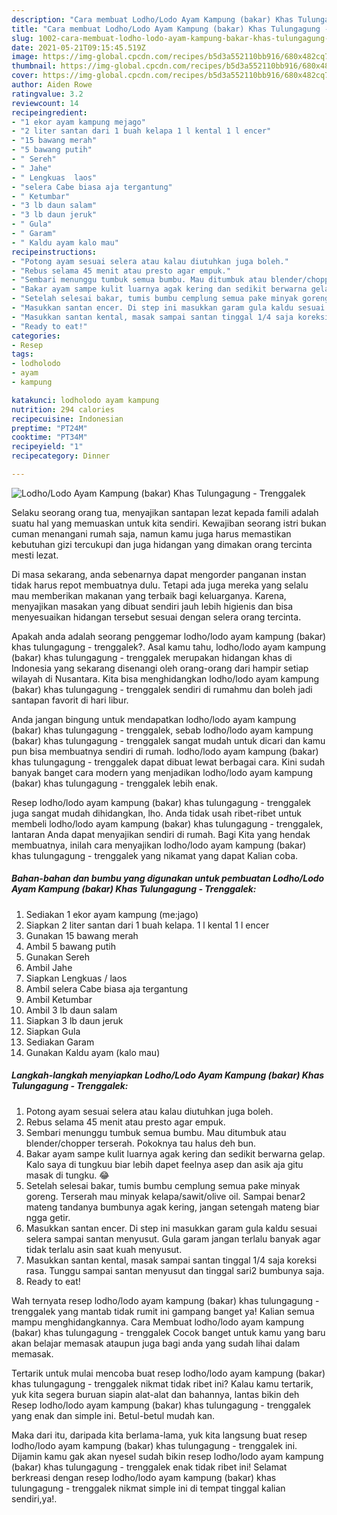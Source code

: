 ```yaml
---
description: "Cara membuat Lodho/Lodo Ayam Kampung (bakar) Khas Tulungagung - Trenggalek yang lezat Untuk Jualan"
title: "Cara membuat Lodho/Lodo Ayam Kampung (bakar) Khas Tulungagung - Trenggalek yang lezat Untuk Jualan"
slug: 1002-cara-membuat-lodho-lodo-ayam-kampung-bakar-khas-tulungagung-trenggalek-yang-lezat-untuk-jualan
date: 2021-05-21T09:15:45.519Z
image: https://img-global.cpcdn.com/recipes/b5d3a552110bb916/680x482cq70/lodholodo-ayam-kampung-bakar-khas-tulungagung-trenggalek-foto-resep-utama.jpg
thumbnail: https://img-global.cpcdn.com/recipes/b5d3a552110bb916/680x482cq70/lodholodo-ayam-kampung-bakar-khas-tulungagung-trenggalek-foto-resep-utama.jpg
cover: https://img-global.cpcdn.com/recipes/b5d3a552110bb916/680x482cq70/lodholodo-ayam-kampung-bakar-khas-tulungagung-trenggalek-foto-resep-utama.jpg
author: Aiden Rowe
ratingvalue: 3.2
reviewcount: 14
recipeingredient:
- "1 ekor ayam kampung mejago"
- "2 liter santan dari 1 buah kelapa 1 l kental 1 l encer"
- "15 bawang merah"
- "5 bawang putih"
- " Sereh"
- " Jahe"
- " Lengkuas  laos"
- "selera Cabe biasa aja tergantung"
- " Ketumbar"
- "3 lb daun salam"
- "3 lb daun jeruk"
- " Gula"
- " Garam"
- " Kaldu ayam kalo mau"
recipeinstructions:
- "Potong ayam sesuai selera atau kalau diutuhkan juga boleh."
- "Rebus selama 45 menit atau presto agar empuk."
- "Sembari menunggu tumbuk semua bumbu. Mau ditumbuk atau blender/chopper terserah. Pokoknya tau halus deh bun."
- "Bakar ayam sampe kulit luarnya agak kering dan sedikit berwarna gelap. Kalo saya di tungkuu biar lebih dapet feelnya asep dan asik aja gitu masak di tungku. 😂"
- "Setelah selesai bakar, tumis bumbu cemplung semua pake minyak goreng. Terserah mau minyak kelapa/sawit/olive oil. Sampai benar2 mateng tandanya bumbunya agak kering, jangan setengah mateng biar ngga getir."
- "Masukkan santan encer. Di step ini masukkan garam gula kaldu sesuai selera sampai santan menyusut. Gula garam jangan terlalu banyak agar tidak terlalu asin saat kuah menyusut."
- "Masukkan santan kental, masak sampai santan tinggal 1/4 saja koreksi rasa. Tunggu sampai santan menyusut dan tinggal sari2 bumbunya saja."
- "Ready to eat!"
categories:
- Resep
tags:
- lodholodo
- ayam
- kampung

katakunci: lodholodo ayam kampung 
nutrition: 294 calories
recipecuisine: Indonesian
preptime: "PT24M"
cooktime: "PT34M"
recipeyield: "1"
recipecategory: Dinner

---
```



![Lodho/Lodo Ayam Kampung (bakar) Khas Tulungagung - Trenggalek](https://img-global.cpcdn.com/recipes/b5d3a552110bb916/680x482cq70/lodholodo-ayam-kampung-bakar-khas-tulungagung-trenggalek-foto-resep-utama.jpg)

Selaku seorang orang tua, menyajikan santapan lezat kepada famili adalah suatu hal yang memuaskan untuk kita sendiri. Kewajiban seorang istri bukan cuman menangani rumah saja, namun kamu juga harus memastikan kebutuhan gizi tercukupi dan juga hidangan yang dimakan orang tercinta mesti lezat.

Di masa  sekarang, anda sebenarnya dapat mengorder panganan instan tidak harus repot membuatnya dulu. Tetapi ada juga mereka yang selalu mau memberikan makanan yang terbaik bagi keluarganya. Karena, menyajikan masakan yang dibuat sendiri jauh lebih higienis dan bisa menyesuaikan hidangan tersebut sesuai dengan selera orang tercinta. 



Apakah anda adalah seorang penggemar lodho/lodo ayam kampung (bakar) khas tulungagung - trenggalek?. Asal kamu tahu, lodho/lodo ayam kampung (bakar) khas tulungagung - trenggalek merupakan hidangan khas di Indonesia yang sekarang disenangi oleh orang-orang dari hampir setiap wilayah di Nusantara. Kita bisa menghidangkan lodho/lodo ayam kampung (bakar) khas tulungagung - trenggalek sendiri di rumahmu dan boleh jadi santapan favorit di hari libur.

Anda jangan bingung untuk mendapatkan lodho/lodo ayam kampung (bakar) khas tulungagung - trenggalek, sebab lodho/lodo ayam kampung (bakar) khas tulungagung - trenggalek sangat mudah untuk dicari dan kamu pun bisa membuatnya sendiri di rumah. lodho/lodo ayam kampung (bakar) khas tulungagung - trenggalek dapat dibuat lewat berbagai cara. Kini sudah banyak banget cara modern yang menjadikan lodho/lodo ayam kampung (bakar) khas tulungagung - trenggalek lebih enak.

Resep lodho/lodo ayam kampung (bakar) khas tulungagung - trenggalek juga sangat mudah dihidangkan, lho. Anda tidak usah ribet-ribet untuk membeli lodho/lodo ayam kampung (bakar) khas tulungagung - trenggalek, lantaran Anda dapat menyajikan sendiri di rumah. Bagi Kita yang hendak membuatnya, inilah cara menyajikan lodho/lodo ayam kampung (bakar) khas tulungagung - trenggalek yang nikamat yang dapat Kalian coba.

<!--inarticleads1-->

##### Bahan-bahan dan bumbu yang digunakan untuk pembuatan Lodho/Lodo Ayam Kampung (bakar) Khas Tulungagung - Trenggalek:

1. Sediakan 1 ekor ayam kampung (me:jago)
1. Siapkan 2 liter santan dari 1 buah kelapa. 1 l kental 1 l encer
1. Gunakan 15 bawang merah
1. Ambil 5 bawang putih
1. Gunakan  Sereh
1. Ambil  Jahe
1. Siapkan  Lengkuas / laos
1. Ambil selera Cabe biasa aja tergantung
1. Ambil  Ketumbar
1. Ambil 3 lb daun salam
1. Siapkan 3 lb daun jeruk
1. Siapkan  Gula
1. Sediakan  Garam
1. Gunakan  Kaldu ayam (kalo mau)




<!--inarticleads2-->

##### Langkah-langkah menyiapkan Lodho/Lodo Ayam Kampung (bakar) Khas Tulungagung - Trenggalek:

1. Potong ayam sesuai selera atau kalau diutuhkan juga boleh.
1. Rebus selama 45 menit atau presto agar empuk.
1. Sembari menunggu tumbuk semua bumbu. Mau ditumbuk atau blender/chopper terserah. Pokoknya tau halus deh bun.
1. Bakar ayam sampe kulit luarnya agak kering dan sedikit berwarna gelap. Kalo saya di tungkuu biar lebih dapet feelnya asep dan asik aja gitu masak di tungku. 😂
1. Setelah selesai bakar, tumis bumbu cemplung semua pake minyak goreng. Terserah mau minyak kelapa/sawit/olive oil. Sampai benar2 mateng tandanya bumbunya agak kering, jangan setengah mateng biar ngga getir.
1. Masukkan santan encer. Di step ini masukkan garam gula kaldu sesuai selera sampai santan menyusut. Gula garam jangan terlalu banyak agar tidak terlalu asin saat kuah menyusut.
1. Masukkan santan kental, masak sampai santan tinggal 1/4 saja koreksi rasa. Tunggu sampai santan menyusut dan tinggal sari2 bumbunya saja.
1. Ready to eat!




Wah ternyata resep lodho/lodo ayam kampung (bakar) khas tulungagung - trenggalek yang mantab tidak rumit ini gampang banget ya! Kalian semua mampu menghidangkannya. Cara Membuat lodho/lodo ayam kampung (bakar) khas tulungagung - trenggalek Cocok banget untuk kamu yang baru akan belajar memasak ataupun juga bagi anda yang sudah lihai dalam memasak.

Tertarik untuk mulai mencoba buat resep lodho/lodo ayam kampung (bakar) khas tulungagung - trenggalek nikmat tidak ribet ini? Kalau kamu tertarik, yuk kita segera buruan siapin alat-alat dan bahannya, lantas bikin deh Resep lodho/lodo ayam kampung (bakar) khas tulungagung - trenggalek yang enak dan simple ini. Betul-betul mudah kan. 

Maka dari itu, daripada kita berlama-lama, yuk kita langsung buat resep lodho/lodo ayam kampung (bakar) khas tulungagung - trenggalek ini. Dijamin kamu gak akan nyesel sudah bikin resep lodho/lodo ayam kampung (bakar) khas tulungagung - trenggalek enak tidak ribet ini! Selamat berkreasi dengan resep lodho/lodo ayam kampung (bakar) khas tulungagung - trenggalek nikmat simple ini di tempat tinggal kalian sendiri,ya!.

